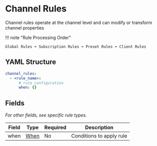 # Channel Rules

Channel rules operate at the channel level and can modify or transform channel properties

!!! note "Rule Processing Order"

    Global Rules ➡ Subscription Rules ➡ Preset Rules ➡ Client Rules

## YAML Structure

```yaml
channel_rules:
  - <rule_name>:
      # rule configuration
      when: {}
```

## Fields

*For other fields, see specific rule types.*

| Field | Type            | Required | Description              |
|-------|-----------------|----------|--------------------------|
| when  | [When](when.md) | No       | Conditions to apply rule |
